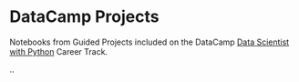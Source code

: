 # DataCamp Projects

Notebooks from Guided Projects included on the DataCamp [Data Scientist with Python](https://www.datacamp.com/tracks/data-scientist-with-python) Career Track.

..
